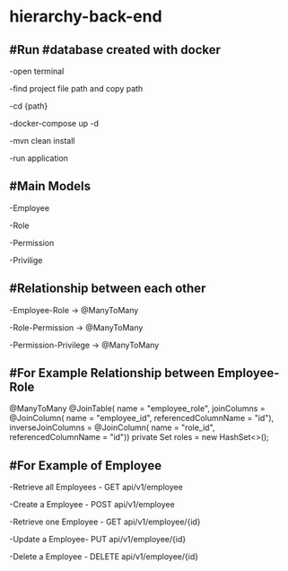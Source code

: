 # hierarchy-back-end

#Run
#database created with docker
---

-open terminal

-find project file path and copy path

-cd {path}

-docker-compose up -d


-mvn clean install

-run application


#Main Models
---
-Employee

-Role

-Permission

-Privilige

#Relationship between each other
---
-Employee-Role -> @ManyToMany

-Role-Permission -> @ManyToMany

-Permission-Privilege -> @ManyToMany

#For Example Relationship between Employee-Role
---

  @ManyToMany
    @JoinTable(
            name = "employee_role",
            joinColumns = @JoinColumn(
                    name = "employee_id", referencedColumnName = "id"),
            inverseJoinColumns = @JoinColumn(
                    name = "role_id", referencedColumnName = "id"))
    private Set<Role> roles = new HashSet<>();

#For Example of Employee
---

-Retrieve all Employees - GET api/v1/employee

-Create a Employee - POST api/v1/employee

-Retrieve one Employee - GET api/v1/employee/{id}

-Update a Employee- PUT api/v1/employee/{id}

-Delete a Employee - DELETE api/v1/employee/{id} 




